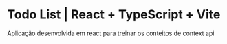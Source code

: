 # Todo List | React + TypeScript + Vite
Aplicação desenvolvida em react para treinar os conteitos de context api
